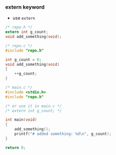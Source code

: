 ### extern keyword
- use `extern` 
```c
/* repo.h */
extern int g_count;
void add_something(void);
```


```c
/* repo.c */
#include "repo.h"

int g_count = 0;
void add_something(void)
{
    ++g_count;
}
```


```c
/* main.c */
#include <stdio.h>
#include "repo.h"

/* or use it in main.c */
/* extern int g_count; */

int main(void)
{
    add_something();
    printf("# added something: %d\n", g_count);
}

return 0;
```
